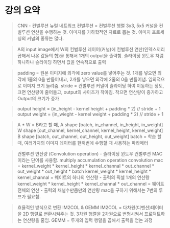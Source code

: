 # 강의 요약

> CNN - 컨벌루션 뉴럴 네트워크
> 컨벌루션 = 컨벌루션 행렬 3x3, 5x5 커널을 컨벌루션 연산을 수행하는 것.
> 이미지를 기하학적인 자료로 뽑는 것.
> 이미지 프로세싱의 커널의 종류는 많다.

> A의 input image에서 W의 컨벌루션 레이어(커널)에 컨벌루션 연산(인덱스끼리 곱해서 나온 값들의 합)을 통해서 1개의 output을 출력함.
> 슬라이딩 윈도우 처럼 하나하나 슬라이딩 하면서 값을 연속적으로 출력

> padding = 원본 이미지에 외각에 zero value를 넣어주는 것. 1개를 넣으면 외각에 1줄의 0을 만들어내고, 2개를 넣으면 외각에 2줄의 0을 만들어냄. 임의적으로 이미지 크기 늘려줌.
> stride = 컨벌루션 커널이 슬라이딩 하여 이동하는 정도, 크면 연산량이 줄어들고, output의 사이즈가 작아짐. 작으면 연산량이 증가하고 Output의 크기가 증가

> output height = (in_height - kernel height + padding * 2) // stride + 1
> output weight = (in_wieght - kernel weight + padding * 2) // stride + 1

> A * W = B라고 할 때,
> A shape \[batch, in_channel, in_height, in_weight]
> W shape \[out_channel, kernel_channel, kernel_height, kernel_weight]
> B shape \[batch, out_channel, out_height, out_weight]
> batch = 학습 할 때, 여러가지의 이미지 데이터를 한꺼번에 수행할 때 사용하는 파라메터

> 컨벌루션 연산량 (Convolution operation) - 슬라이딩 윈도우 컨벌루션
> MAC이라는 단어를 사용함. multiply accumulation operation
> convolution mac = kernel_weight * kernel_height * kernel_channal * out_channel * out_weight * out_height * batch
> kernel_weight * kernel_height * kernel_channal = 웨이트의 하나의 연산량 - 출력의 픽셀 1개의 연산량
> kernel_weight * kernel_height * kernel_channal * out_channel = 웨이트 전체의 연산 - 출력의 채널수만큼만의 연산량
> mac을 구하기 위해서는 7번의 루프가 필요함.

> 효율적인 방식으로 변환
> IM2COL & GEMM
> IM2COL = 다차원(디멘션)데이터을 2D 행렬로 변환시켜주는 것.
> 3차원 행렬을 2차원으로 변형시켜서 프로덕트하는 연산량을 줄임.
> GEMM = 두개의 입력 행렬을 곱해서 출력을 얻는 과정





























